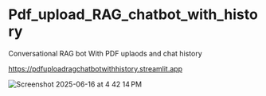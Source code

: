 # Pdf_upload_RAG_chatbot_with_history
Conversational RAG bot With PDF uplaods and chat history


https://pdfuploadragchatbotwithhistory.streamlit.app

![Screenshot 2025-06-16 at 4 42 14 PM](https://github.com/user-attachments/assets/5c83449b-ac1f-4597-bb35-ef3dbe295d8c)


